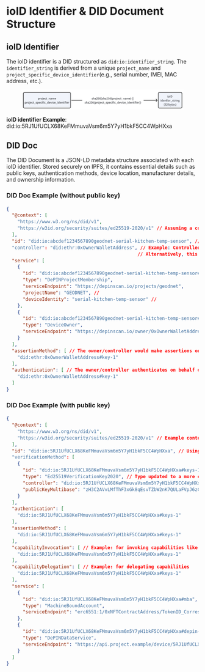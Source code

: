 # ioID Identifier & DID Document Structure

## ioID Identifier

The ioID identifier is a DID structured as `did:io:identifier_string`. The `identifier_string` is derived from a unique `project_name` and `project_specific_device_identifier`(e.g., serial number, IMEI, MAC address, etc.).

<figure><img src="../../../.gitbook/assets/image (2).png" alt=""><figcaption></figcaption></figure>

**ioID identifier Example**: did:io:5RJ1UfUCLX68KeFMmuvaVsm6m5Y7yH1bkF5CC4WpHXxa

## DID Doc

The DID Document is a JSON-LD metadata structure associated with each ioID identifier. Stored securely on IPFS, it contains essential details such as public keys, authentication methods, device location, manufacturer details, and ownership information.

### DID Doc Example (without public key)

```json
{
  "@context": [
    "https://www.w3.org/ns/did/v1",
    "https://w3id.org/security/suites/ed25519-2020/v1" // Assuming a context for owner's potential signature or controller key
  ],
  "id": "did:io:abcdef1234567890geodnet-serial-kitchen-temp-sensor", // Example did:io identifier
  "controller": "did:ethr:0xOwnerWalletAddress", // Example: Controlled by the owner's Ethereum wallet DID
                                                // Alternatively, this could be the project's DID.
  "service": [
    {
      "id": "did:io:abcdef1234567890geodnet-serial-kitchen-temp-sensor#depin-project",
      "type": "DePINProjectMembership",
      "serviceEndpoint": "https://depinscan.io/projects/geodnet",
      "projectName": "GEODNET", //
      "deviceIdentity": "serial-kitchen-temp-sensor" //
    },
    {
      "id": "did:io:abcdef1234567890geodnet-serial-kitchen-temp-sensor#owner",
      "type": "DeviceOwner",
      "serviceEndpoint": "https://depinscan.io/owner/0xOwnerWalletAddress" // Link to owner information if available publicly
    }
  ],
  "assertionMethod": [ // The owner/controller would make assertions on behalf of this DID
    "did:ethr:0xOwnerWalletAddress#key-1"
  ],
  "authentication": [ // The owner/controller authenticates on behalf of this DID
    "did:ethr:0xOwnerWalletAddress#key-1"
  ]
}
```

### DID Doc Example (with public key)

```json
{
  "@context": [
    "https://www.w3.org/ns/did/v1",
    "https://w3id.org/security/suites/ed25519-2020/v1" // Example context for Ed25519 keys
  ],
  "id": "did:io:5RJ1UfUCLX68KeFMmuvaVsm6m5Y7yH1bkF5CC4WpHXxa", // Using example from PRD [cite: 47]
  "verificationMethod": [
    {
      "id": "did:io:5RJ1UfUCLX68KeFMmuvaVsm6m5Y7yH1bkF5CC4WpHXxa#keys-1",
      "type": "Ed25519VerificationKey2020", // Type updated to a more current one if applicable
      "controller": "did:io:5RJ1UfUCLX68KeFMmuvaVsm6m5Y7yH1bkF5CC4WpHXxa", // Device controls its own key
      "publicKeyMultibase": "zH3C2AVvLMfThF3xGk8qEsvTZbW2nK7QULaFVpJ6zC1db" // publicKeyBase58 from PRD [cite: 60] example, converted to multibase format
    }
  ],
  "authentication": [
    "did:io:5RJ1UfUCLX68KeFMmuvaVsm6m5Y7yH1bkF5CC4WpHXxa#keys-1"
  ],
  "assertionMethod": [
    "did:io:5RJ1UfUCLX68KeFMmuvaVsm6m5Y7yH1bkF5CC4WpHXxa#keys-1"
  ],
  "capabilityInvocation": [ // Example: for invoking capabilities like signing transactions for its MBA
    "did:io:5RJ1UfUCLX68KeFMmuvaVsm6m5Y7yH1bkF5CC4WpHXxa#keys-1"
  ],
  "capabilityDelegation": [ // Example: for delegating capabilities
    "did:io:5RJ1UfUCLX68KeFMmuvaVsm6m5Y7yH1bkF5CC4WpHXxa#keys-1"
  ],
  "service": [
    {
      "id": "did:io:5RJ1UfUCLX68KeFMmuvaVsm6m5Y7yH1bkF5CC4WpHXxa#mba",
      "type": "MachineBoundAccount",
      "serviceEndpoint": "erc6551:1/0xNFTContractAddress/TokenID_Corresponding_To_ioID" // Example URI to locate MBA info
    },
    {
      "id": "did:io:5RJ1UfUCLX68KeFMmuvaVsm6m5Y7yH1bkF5CC4WpHXxa#depin-data",
      "type": "DePINDataService",
      "serviceEndpoint": "https://api.project.example/device/5RJ1UfUCLX68KeFMmuvaVsm6m5Y7yH1bkF5CC4WpHXxa/data"
    }
  ]
}
```
